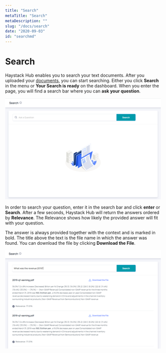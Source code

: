 ```yaml
---
title: "Search"
metaTitle: "Search"
metaDescription: ""
slug: "/docs/search"
date: "2020-09-03"
id: "searchmd"
---
```


# Search

Haystack Hub enables you to search your text documents. After you uploaded your [documents](/docs_hub/upload_documentsmd), you can start searching. Either you click **Search**  in the menu or **Your Search is ready** on the dashboard. When you enter the page, you will find a search bar where you can **ask your question**.

![image](../img/HaystackHub_searchempty.png)

In order to search your question, enter it in the search bar and click **enter** or **Search**. After a few seconds, Haystack Hub will return the answers ordered by **Relevance**. The Relevance shows how likely the provided answer will fit with your question. 

The answer is always provided together with the context and is marked in bold. The title above the text is the file name in which the answer was found. You can download the file by clicking **Download the File**.

![image](../img/HaystackHub_search_1.png)